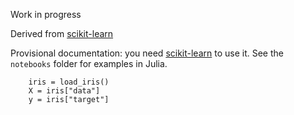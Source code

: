 Work in progress

Derived from [scikit-learn](http://scikit-learn.org/stable/)

Provisional documentation: you need
[scikit-learn](http://scikit-learn.org/stable/) to use it. See the `notebooks` folder for examples in Julia.


```
    iris = load_iris()
    X = iris["data"]
    y = iris["target"]
```
